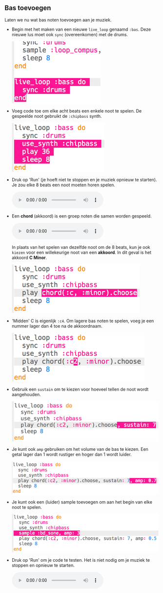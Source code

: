 ## Bas toevoegen

Laten we nu wat bas noten toevoegen aan je muziek.

+ Begin met het maken van een nieuwe `live_loop` genaamd `:bas`. Deze nieuwe lus moet ook `sync` (overeenkomen) met de drums.
    
    ![screenshot](images/dj-bass-loop.png)

+ Voeg code toe om elke acht beats een enkele noot te spelen. De gespeelde noot gebruikt de `:chipbass` synth.
    
    ![screenshot](images/dj-bass-note.png)

+ Druk op 'Run' (je hoeft niet te stoppen en je muziek opnieuw te starten). Je zou elke 8 beats een noot moeten horen spelen.
    
    <div id="audio-preview" class="pdf-hidden">
      <audio controls preload> <source src="resources/bass-single.mp3" type="audio/mpeg"> Je browser ondersteunt het element <code>audio</code> niet. </audio>
    </div>

+ Een **chord** (akkoord) is een groep noten die samen worden gespeeld.
    
    <div id="audio-preview" class="pdf-hidden">
      <audio controls preload> <source src="resources/chord.mp3" type="audio/mpeg"> Je browser ondersteunt het element <code>audio</code> niet. </audio>
    </div>

    In plaats van het spelen van dezelfde noot om de 8 beats, kun je ook `kiezen` voor een willekeurige noot van een **akkoord**. In dit geval is het akkoord **C Minor**.
    
    ![screenshot](images/dj-bass-random-note.png)

+ 'Midden' C is eigenlijk `:c4`. Om lagere bas noten te spelen, voeg je een nummer lager dan 4 toe na de akkoordnaam.
    
    ![screenshot](images/dj-bass-lower-note.png)

+ Gebruik een `sustain` om te kiezen voor hoeveel tellen de noot wordt aangehouden.
    
    ![screenshot](images/dj-bass-longer-note.png)

+ Je kunt ook `amp` gebruiken om het volume van de bas te kiezen. Een getal lager dan 1 wordt rustiger en hoger dan 1 wordt luider.
    
    ![screenshot](images/dj-bass-amp.png)

+ Je kunt ook een (luider) sample toevoegen om aan het begin van elke noot te spelen.
    
    ![screenshot](images/dj-bass-sample.png)

+ Druk op 'Run' om je code te testen. Het is niet nodig om je muziek te stoppen en opnieuw te starten.
    
    <div id="audio-preview" class="pdf-hidden">
      <audio controls preload> <source src="resources/bass.mp3" type="audio/mpeg"> Je browser ondersteunt het element <code>audio</code> niet. </audio>
    </div>